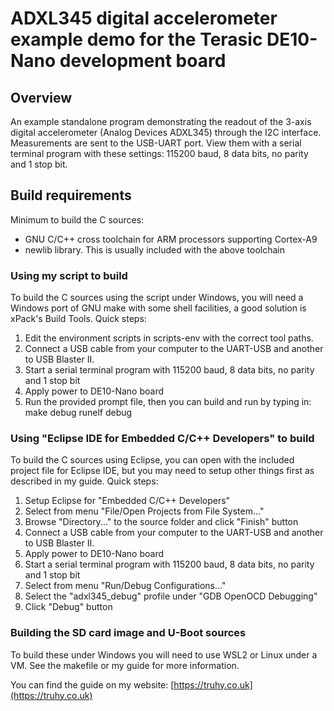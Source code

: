 # ADXL345 digital accelerometer example demo for the Terasic DE10-Nano development board

## Overview

An example standalone program demonstrating the readout of the 3-axis digital accelerometer (Analog Devices ADXL345) through the I2C interface.
Measurements are sent to the USB-UART port.  View them with a serial terminal program with these settings: 115200 baud, 8 data bits, no parity and 1 stop bit.

## Build requirements

Minimum to build the C sources:
- GNU C/C++ cross toolchain for ARM processors supporting Cortex-A9
- newlib library.  This is usually included with the above toolchain

### Using my script to build

To build the C sources using the script under Windows, you will need a Windows port of GNU make with some shell facilities, a good solution is xPack's Build Tools.
Quick steps:
1. Edit the environment scripts in scripts-env with the correct tool paths.
2. Connect a USB cable from your computer to the UART-USB and another to USB Blaster II.
3. Start a serial terminal program with 115200 baud, 8 data bits, no parity and 1 stop bit
4. Apply power to DE10-Nano board
5. Run the provided prompt file, then you can build and run by typing in:
   make debug
   runelf debug

### Using "Eclipse IDE for Embedded C/C++ Developers" to build

To build the C sources using Eclipse, you can open with the included project file for Eclipse IDE, but you may need to setup other things first as described in my guide.
Quick steps:
1. Setup Eclipse for "Embedded C/C++ Developers"
2. Select from menu "File/Open Projects from File System..."
3. Browse "Directory..." to the source folder and click "Finish" button
4. Connect a USB cable from your computer to the UART-USB and another to USB Blaster II.
5. Apply power to DE10-Nano board
6. Start a serial terminal program with 115200 baud, 8 data bits, no parity and 1 stop bit
7. Select from menu "Run/Debug Configurations..."
8. Select the "adxl345_debug" profile under "GDB OpenOCD Debugging"
9. Click "Debug" button

### Building the SD card image and U-Boot sources

To build these under Windows you will need to use WSL2 or Linux under a VM.  See the makefile or my guide for more information.

You can find the guide on my website:
[https://truhy.co.uk](https://truhy.co.uk)
